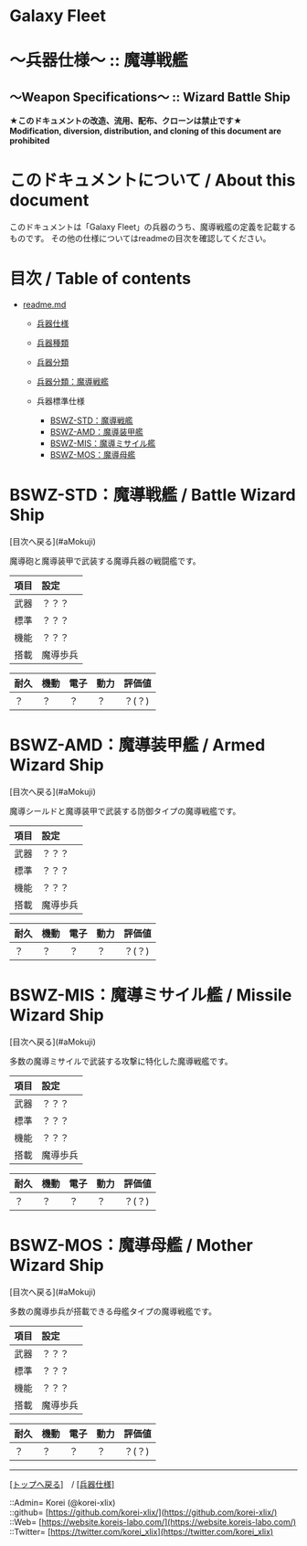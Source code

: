 # Galaxy Fleet
  
<h1>～兵器仕様～ :: 魔導戦艦</h1>  
<h2>～Weapon Specifications～ :: Wizard Battle Ship</h2>  
  

**★このドキュメントの改造、流用、配布、クローンは禁止です★**  
    **Modification, diversion, distribution, and cloning of this document are prohibited**  
  

<h1 id="aHowto">このドキュメントについて / About this document</h1>  
このドキュメントは「Galaxy Fleet」の兵器のうち、魔導戦艦の定義を記載するものです。  
その他の仕様についてはreadmeの目次を確認してください。  
  





<h1 id="aMokuji">目次 / Table of contents</h1>  

* [readme.md](/readme.md)
  * [兵器仕様](../readme.md)
  * [兵器種類](../../strategypart/readme.md#aUnitKind)
  * [兵器分類](../readme.md#aUnitClass)

  * [兵器分類：魔導戦艦](../readme.md#aBattleWizardShip)

  * 兵器標準仕様
    * [BSWZ-STD：魔導戦艦](#aBattleWizardShip)
    * [BSWZ-AMD：魔導装甲艦](#aArmedWizardShip)
    * [BSWZ-MIS：魔導ミサイル艦](#aMissileWizardShip)
    * [BSWZ-MOS：魔導母艦](#aMotherWizardShip)
  





<h1 id="aBattleWizardShip">BSWZ-STD：魔導戦艦 / Battle Wizard Ship</h1>  
  [目次へ戻る](#aMokuji)  
  
魔導砲と魔導装甲で武装する魔導兵器の戦闘艦です。  

|項目  |設定  |
|:--|:--|
|武器  |？？？  |
|標準  |？？？  |
|機能  |？？？  |
|搭載  |魔導歩兵  |

|耐久  |機動  |電子  |動力  |評価値    |
|:--|:--|:--|:--|:--|
| ？   | ？   | ？   | ？   | ？(？)   |
  





<h1 id="aArmedWizardShip">BSWZ-AMD：魔導装甲艦 / Armed Wizard Ship</h1>  
  [目次へ戻る](#aMokuji)  
  
魔導シールドと魔導装甲で武装する防御タイプの魔導戦艦です。  

|項目  |設定  |
|:--|:--|
|武器  |？？？  |
|標準  |？？？  |
|機能  |？？？  |
|搭載  |魔導歩兵  |

|耐久  |機動  |電子  |動力  |評価値    |
|:--|:--|:--|:--|:--|
| ？   | ？   | ？   | ？   | ？(？)   |
  





<h1 id="aMissileWizardShip">BSWZ-MIS：魔導ミサイル艦 / Missile Wizard Ship</h1>  
  [目次へ戻る](#aMokuji)  
  
多数の魔導ミサイルで武装する攻撃に特化した魔導戦艦です。  

|項目  |設定  |
|:--|:--|
|武器  |？？？  |
|標準  |？？？  |
|機能  |？？？  |
|搭載  |魔導歩兵  |

|耐久  |機動  |電子  |動力  |評価値    |
|:--|:--|:--|:--|:--|
| ？   | ？   | ？   | ？   | ？(？)   |
  





<h1 id="aMotherWizardShip">BSWZ-MOS：魔導母艦 / Mother Wizard Ship</h1>  
  [目次へ戻る](#aMokuji)  
  
多数の魔導歩兵が搭載できる母艦タイプの魔導戦艦です。  

|項目  |設定  |
|:--|:--|
|武器  |？？？  |
|標準  |？？？  |
|機能  |？？？  |
|搭載  |魔導歩兵  |

|耐久  |機動  |電子  |動力  |評価値    |
|:--|:--|:--|:--|:--|
| ？   | ？   | ？   | ？   | ？(？)   |
  





***
[[トップへ戻る]](/readme.md)　/
[[兵器仕様]](/unit/readme.md)  
  
::Admin= Korei (@korei-xlix)  
::github= [https://github.com/korei-xlix/](https://github.com/korei-xlix/)  
::Web= [https://website.koreis-labo.com/](https://website.koreis-labo.com/)  
::Twitter= [https://twitter.com/korei_xlix](https://twitter.com/korei_xlix)  
